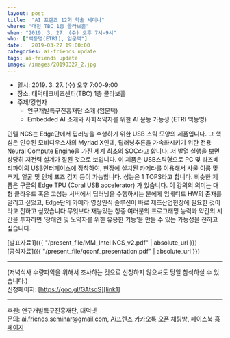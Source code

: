 ```yaml
---
layout: post
title:  "AI 프렌즈 12회 학술 세미나"
where: "대전 TBC 1층 콜라보홀"
when: "2019. 3. 27. (수) 오후 7시-9시"
who: ["백동명(ETRI), 임문택"]
date:   2019-03-27 19:00:00
categories: ai-friends update
tags: ai-friends update
image: /images/20190327_2.jpg
---
```



- 일시: 2019. 3. 27. (수) 오후 7:00-9:00
- 장소: 대덕테크비즈센터(TBC) 1층 콜라보홀
- 주제/강연자
  - 연구개발특구진흥재단 소개 (임문택)
  - Embedded AI 소개와 사회적약자를 위한 AI 운동 가능성 (ETRI 백동명)  

인텔 NCS는 Edge단에서 딥러닝을 수행하기 위한 USB 스틱 모양의 제품입니다. 그 핵심은 인수된 모비디우스사의 Myriad X인데,  딥러닝추론을 가속화시키기 위한  전용 Neural Compute Engine을 가진 세계 최초의 SOC라고 합니다. 저 발열 실행을 보면 상당히 저전력 설계가 잘된 것으로 보입니다. 이 제품은 USB스틱형으로 PC 및 라즈베리파이의 USB인터페이스에 장착하여,  현장에 설치된 카메라를 이용해서 사물 이름 맞추기, 얼굴 및 인체 포즈 감지 등이 가능합니다. 성능은  1 TOPS라고 합니다. 
비슷한 제품은 구글의  Edge TPU  (Coral USB accelerator) 가 있습니다. 이 강의의 의미는 대형 클라우드 혹은 고성능 서버에서 딥러닝을 수행하시는 분에게 임베디드 HW의 존재를 알리고 싶었고, Edge단의 카메라 영상인식 솔루션이 바로 제조산업현장에 필요한 것이라고 전하고 싶었습니다  무엇보다 재능있는 청중 여러분의 프로그래밍 능력과 약간의 시간을 투자하면 ‘장애인 및 노약자를 위한 유용한 기능’을 만들 수 있는 가능성을 전하고 싶습니다.  

[발표자료1]({{ "/present_file/MM_Intel NCS_v2.pdf" | absolute_url }})  
[공식자료]({{ "/present_file/qconf_presentation.pdf" | absolute_url }})  

***  
(저녁식사 수량파악을 위해서 조사하는 것으로 신청하지 않으셔도 당일 참석하실 수 있습니다.)  
신청페이지: [https://goo.gl/GAtsdS][link1]


***  

후원: 연구개발특구진흥재단, 대덕넷   
문의: ai.friends.seminar@gmail.com,
[Ai프렌즈 카카오톡 오픈 채팅방][kakao_ai],
[페이스북 홈페이지][facebook_ai]


[kakao_ai]:     https://open.kakao.com/o/ggewxi2
[facebook_ai]:  https://www.facebook.com/groups/aifriend/
[link1]: https://goo.gl/GAtsdS
[link2]: https://www.slideshare.net/ssuser06e0c5/presentations  
